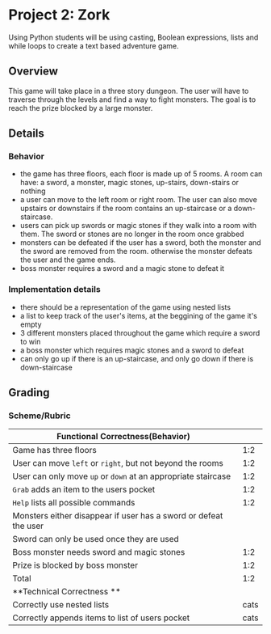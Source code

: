 # Project 2: Zork

Using Python students will be using casting, Boolean expressions, lists and while loops to create a text based adventure game.

## Overview
This game will take place in a three story dungeon. The user will have to traverse through the levels and find a way to fight monsters. The goal is to reach the prize blocked by a large monster. 

## Details 
### Behavior 
* the game has three floors, each floor is made up of 5 rooms. A room can have: a sword, a monster, magic stones, up-stairs, down-stairs or nothing
* a user can move to the left room or right room. The user can also move upstairs or downstairs if the room contains an up-staircase or a down-staircase. 
* users can pick up swords or magic stones if they walk into a room with them. The sword or stones are no longer in the room once grabbed
* monsters can be defeated if the user has a sword, both the monster and the sword are removed from the room. otherwise the monster defeats the user and the game ends. 
* boss monster requires a sword and a magic stone to defeat it
### Implementation details 
* there should be a representation of the game using nested lists
* a list to keep track of the user's items, at the beggining of the game it's empty 
* 3 different monsters placed throughout the game which require a sword to win
* a boss monster which requires magic stones and a sword to defeat
* can only go up if there is an up-staircase, and only go down if there is down-staircase

## Grading 
### Scheme/Rubric
| Functional Correctness(Behavior)                                | |
| --------------------------------------------------------------- |-|
| Game has three floors                                           | 1:2 |
| User can move `left` or `right`, but not beyond the rooms       | 1:2 |
| User can only move `up` or `down` at an appropriate staircase   | 1:2 |
| `Grab` adds an item to the users pocket                         | 1:2 |
| `Help` lists all possible commands                              | 1:2 |
| Monsters either disappear if user has a sword or defeat the user|    |
| Sword can only be used once they are used                       |     | 
| Boss monster needs sword and magic stones                       | 1:2 |
| Prize is blocked by boss monster                                | 1:2 |
| Total                                                           | 1:2|
| **Technical Correctness   **                                    | |
| Correctly use nested lists                                      | cats|
| Correctly appends items to list of users pocket                 | cats|
